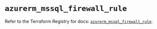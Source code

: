 # `azurerm_mssql_firewall_rule`

Refer to the Terraform Registry for docs: [`azurerm_mssql_firewall_rule`](https://registry.terraform.io/providers/hashicorp/azurerm/4.41.0/docs/resources/mssql_firewall_rule).
